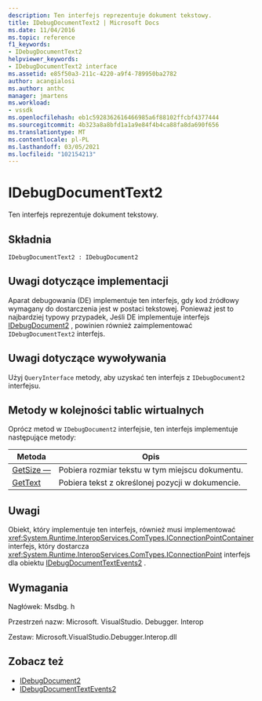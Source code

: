 ```yaml
---
description: Ten interfejs reprezentuje dokument tekstowy.
title: IDebugDocumentText2 | Microsoft Docs
ms.date: 11/04/2016
ms.topic: reference
f1_keywords:
- IDebugDocumentText2
helpviewer_keywords:
- IDebugDocumentText2 interface
ms.assetid: e85f50a3-211c-4220-a9f4-789950ba2782
author: acangialosi
ms.author: anthc
manager: jmartens
ms.workload:
- vssdk
ms.openlocfilehash: eb1c5928362616466985a6f88102ffcbf4377444
ms.sourcegitcommit: 4b323a8a8bfd1a1a9e84f4b4ca88fa8da690f656
ms.translationtype: MT
ms.contentlocale: pl-PL
ms.lasthandoff: 03/05/2021
ms.locfileid: "102154213"
---
```

# <a name="idebugdocumenttext2"></a>IDebugDocumentText2
Ten interfejs reprezentuje dokument tekstowy.

## <a name="syntax"></a>Składnia

```
IDebugDocumentText2 : IDebugDocument2
```

## <a name="notes-for-implementers"></a>Uwagi dotyczące implementacji
 Aparat debugowania (DE) implementuje ten interfejs, gdy kod źródłowy wymagany do dostarczenia jest w postaci tekstowej. Ponieważ jest to najbardziej typowy przypadek, Jeśli DE implementuje interfejs [IDebugDocument2](../../../extensibility/debugger/reference/idebugdocument2.md) , powinien również zaimplementować `IDebugDocumentText2` interfejs.

## <a name="notes-for-callers"></a>Uwagi dotyczące wywoływania
 Użyj `QueryInterface` metody, aby uzyskać ten interfejs z `IDebugDocument2` interfejsu.

## <a name="methods-in-vtable-order"></a>Metody w kolejności tablic wirtualnych
 Oprócz metod w `IDebugDocument2` interfejsie, ten interfejs implementuje następujące metody:

|Metoda|Opis|
|------------|-----------------|
|[GetSize —](../../../extensibility/debugger/reference/idebugdocumenttext2-getsize.md)|Pobiera rozmiar tekstu w tym miejscu dokumentu.|
|[GetText](../../../extensibility/debugger/reference/idebugdocumenttext2-gettext.md)|Pobiera tekst z określonej pozycji w dokumencie.|

## <a name="remarks"></a>Uwagi
 Obiekt, który implementuje ten interfejs, również musi implementować <xref:System.Runtime.InteropServices.ComTypes.IConnectionPointContainer> interfejs, który dostarcza <xref:System.Runtime.InteropServices.ComTypes.IConnectionPoint> interfejs dla obiektu [IDebugDocumentTextEvents2](../../../extensibility/debugger/reference/idebugdocumenttextevents2.md) .

## <a name="requirements"></a>Wymagania
 Nagłówek: Msdbg. h

 Przestrzeń nazw: Microsoft. VisualStudio. Debugger. Interop

 Zestaw: Microsoft.VisualStudio.Debugger.Interop.dll

## <a name="see-also"></a>Zobacz też
- [IDebugDocument2](../../../extensibility/debugger/reference/idebugdocument2.md)
- [IDebugDocumentTextEvents2](../../../extensibility/debugger/reference/idebugdocumenttextevents2.md)
